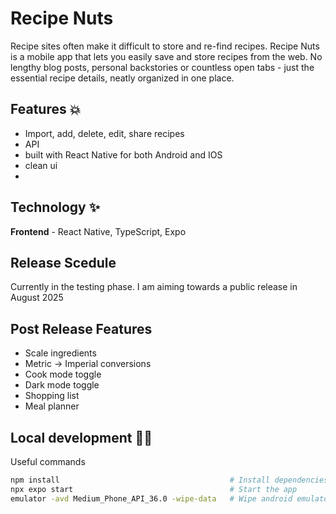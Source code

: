 # Recipe Nuts

Recipe sites often make it difficult to store and re-find recipes. Recipe Nuts is a mobile app that lets you easily save and store recipes from the web. No lengthy blog posts, personal backstories or countless open tabs - just the essential recipe details, neatly organized in one place.  

## Features 💥

- Import, add, delete, edit, share recipes
- API
- built with React Native for both Android and IOS
- clean ui
- 

## Technology ✨ 

**Frontend** - React Native, TypeScript, Expo


## Release Scedule

Currently in the testing phase. I am aiming towards a public release in August 2025


## Post Release Features 
- Scale ingredients
- Metric -> Imperial conversions
- Cook mode toggle
- Dark mode toggle
- Shopping list
- Meal planner


## Local development 🧑‍🏭

Useful commands

   ```bash
   npm install                                      # Install dependencies
   npx expo start                                   # Start the app
   emulator -avd Medium_Phone_API_36.0 -wipe-data   # Wipe android emulator data
   ```








